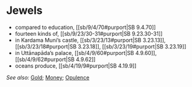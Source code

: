 # Jewels

* compared to education, [[sb/9/4/70#purport|SB 9.4.70]]
* fourteen kinds of, [[sb/9/23/30-31#purport|SB 9.23.30-31]]
* in Kardama Muni’s castle, [[sb/3/23/13#purport|SB 3.23.13]], [[sb/3/23/18#purport|SB 3.23.18]], [[sb/3/23/19#purport|SB 3.23.19]]
* in Uttānapāda’s palace, [[sb/4/9/60#purport|SB 4.9.60]], [[sb/4/9/62#purport|SB 4.9.62]]
* oceans produce, [[sb/4/19/9#purport|SB 4.19.9]]

*See also:* [Gold](entries/gold.md); [Money](entries/money.md); [Opulence](entries/opulence.md)
